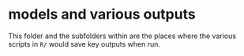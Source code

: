 # models and various outputs

This folder and the subfolders within are the places where the various scripts in `R/` would save key outputs when run.